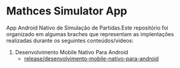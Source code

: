 # Mathces Simulator App

App Android Nativo de Simulação de Partidas.Este repositório foi organizado em algumas braches que representam as implentações realizadas durante os seguintes conteúdos/videos:

1. Desenvolvimento Mobile Nativo Para Android
    - [release/desenvolvimento-mobile-nativo-para-android](https://github.com/EduardoBotelho/mathces-simulator-app/tree/App-Android-de-simulação-de-partidas)
